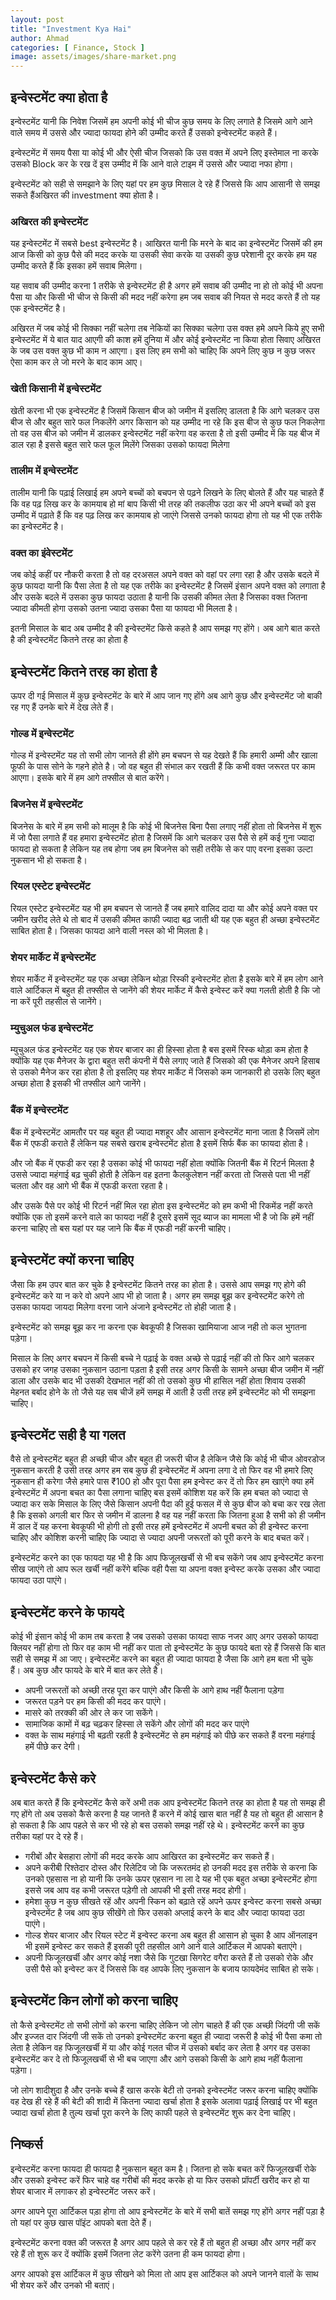 ```yaml
---
layout: post
title: "Investment Kya Hai"
author: Ahmad
categories: [ Finance, Stock ]
image: assets/images/share-market.png
---
```


## इन्वेस्टमेंट क्या होता है

इन्वेस्टमेंट यानी कि निवेश जिसमें हम अपनी कोई भी चीज कुछ समय के लिए लगाते है जिसमे आगे आने वाले समय में उससे और ज्यादा फायदा होने की उम्मीद करते हैं उसको इन्वेस्टमेंट कहते हैं।

इन्वेस्टमेंट में समय पैसा या कोई भी और ऐसी चीज जिसको कि उस वक्त में अपने लिए इस्तेमाल ना करके उसको Block कर के रख दें इस उम्मीद में कि आने वाले टाइम में उससे और ज्यादा नफा होगा।

इन्वेस्टमेंट को सही से समझाने के लिए यहां पर हम कुछ मिसाल दे रहे हैं जिससे कि आप आसानी से समझ सकते हैंअखिरत की investment क्या होता है।

### अखिरत की इन्वेस्टमेंट

यह इन्वेस्टमेंट में सबसे best इन्वेस्टमेंट है। आखिरत यानी कि मरने के बाद का इन्वेस्टमेंट जिसमें की हम आज किसी को कुछ पैसे की मदद करके या उसकी सेवा करके या उसकी कुछ परेशानी दूर करके हम यह उम्मीद करते हैं कि इसका हमें सवाब मिलेगा।

यह सवाब की उम्मीद करना 1 तरीके से इन्वेस्टमेंट ही है अगर हमें सवाब की उम्मीद ना हो तो कोई भी अपना पैसा या और किसी भी चीज से किसी की मदद नहीं करेगा हम जब सवाब की नियत से मदद करते हैं तो यह एक इन्वेस्टमेंट है।

अखिरत में जब कोई भी सिक्का नहीं चलेगा तब नेकियों का सिक्का चलेगा उस वक्त हमे अपने किये हुए सभी इन्वेस्टमेंट में ये बात याद आएगी की काश हमें दुनिया में और कोई इन्वेस्टमेंट ना किया होता सिवाए अखिरत के जब उस वक्त कुछ भी काम न आएगा। इस लिए हम सभी को चाहिए कि अपने लिए कुछ न कुछ जरूर ऐसा काम कर ले जो मरने के बाद काम आए।

### खेती किसानी में इन्वेस्टमेंट

खेती करना भी एक इन्वेस्टमेंट है जिसमें किसान बीज को जमीन में इसलिए डालता है कि आगे चलकर उस बीज से और बहुत सारे फल निकलेंगे अगर किसान को यह उम्मीद ना रहे कि इस बीज से कुछ फल निकलेगा तो वह उस बीज को जमीन में डालकर इन्वेस्टमेंट नहीं करेगा वह करता है तो इसी उम्मीद में कि यह बीज में डाल रहा है इससे बहुत सारे फल फूल मिलेंगे जिसका उसको फायदा मिलेगा

### तालीम में इन्वेस्टमेंट

तालीम यानी कि पढ़ाई लिखाई हम अपने बच्चों को बचपन से पढ़ने लिखने के लिए बोलते हैं और यह चाहते हैं कि वह पढ़ लिख कर के कामयाब हो मां बाप किसी भी तरह की तकलीफ उठा कर भी अपने बच्चों को इस उम्मीद में पढ़ाते हैं कि वह पढ़ लिख कर कामयाब हो जाएंगे जिससे उनको फायदा होगा तो यह भी एक तरीके का इन्वेस्टमेंट है।

### वक्त का इंवेस्टमेंट

जब कोई कहीं पर नौकरी करता है तो वह दरअसल अपने वक्त को वहां पर लगा रहा है और उसके बदले में कुछ फायदा यानी कि पैसा लेता है तो यह एक तरीके का इन्वेस्टमेंट है जिसमें इंसान अपने वक्त को लगाता है और उसके बदले में उसका कुछ फायदा उठाता है यानी कि उसकी कीमत लेता है जिसका वक्त जितना ज्यादा कीमती होगा उसको उतना ज्यादा उसका पैसा या फायदा भी मिलता है।

इतनी मिसाल के बाद अब उम्मीद है की इन्वेस्टमेंट किसे कहते है आप समझ गए होंगे। अब आगे बात करते है की इन्वेस्टमेंट कितने तरह का होता है

## इन्वेस्टमेंट कितने तरह का होता है

ऊपर दी गई मिसाल में कुछ इन्वेस्टमेंट के बारे में आप जान गए होंगे अब आगे कुछ और इन्वेस्टमेंट जो बाकी रह गए हैं उनके बारे में देख लेते हैं।

### गोल्ड में इन्वेस्टमेंट

गोल्ड में इन्वेस्टमेंट यह तो सभी लोग जानते ही होंगे हम बचपन से यह देखते हैं कि हमारी अम्मी और खाला फूफी के पास सोने के गहने होते है। जो वह बहुत ही संभाल कर रखती हैं कि कभी वक्त जरूरत पर काम आएगा। इसके बारे में हम आगे तफ्सील से बात करेंगे।

### बिजनेस में इन्वेस्टमेंट

बिजनेस के बारे में हम सभी को मालूम है कि कोई भी बिजनेस बिना पैसा लगाए नहीं होता तो बिजनेस में शुरू में जो पैसा लगाते हैं वह हमारा इन्वेस्टमेंट होता है जिसमें कि आगे चलकर उस पैसे से हमें कई गुना ज्यादा फायदा हो सकता है लेकिन यह तब होगा जब हम बिजनेस को सही तरीके से कर पाए वरना इसका उल्टा नुकसान भी हो सकता है।

### रियल एस्टेट इन्वेस्टमेंट

रियल एस्टेट इन्वेस्टमेंट यह भी हम बचपन से जानते हैं जब हमारे वालिद दादा या और कोई अपने वक्त पर जमीन खरीद लेते थे तो बाद में उसकी कीमत काफी ज्यादा बढ़ जाती थी यह एक बहुत ही अच्छा इन्वेस्टमेंट साबित होता है। जिसका फायदा आने वाली नस्ल को भी मिलता है।

### शेयर मार्केट में इन्वेस्टमेंट

शेयर मार्केट में इन्वेस्टमेंट यह एक अच्छा लेकिन थोड़ा रिस्की इन्वेस्टमेंट होता है इसके बारे में हम लोग आने वाले आर्टिकल में बहुत ही तफ्सील से जानेंगे की शेयर मार्केट में कैसे इन्वेस्ट करें क्या गलती होती है कि जो ना करें पूरी तहसील से जानेंगे।

### म्युचुअल फंड इन्वेस्टमेंट

म्युचुअल फंड इन्वेस्टमेंट यह एक शेयर बाजार का ही हिस्सा होता है बस इसमें रिस्क थोड़ा कम होता है क्योंकि यह एक मैनेजर के द्वारा बहुत सरी कंपनी में पैसे लगाए जाते हैं जिसको की एक मैनेजर अपने हिसाब से उसको मैनेज कर रहा होता है तो इसलिए यह शेयर मार्केट में जिसको कम जानकारी हो उसके लिए बहुत अच्छा होता है इसकी भी तफ्सील आगे जानेंगे।

### बैंक में इन्वेस्टमेंट

बैंक में इन्वेस्टमेंट आमतौर पर यह बहुत ही ज्यादा मशहूर और आसान इन्वेस्टमेंट माना जाता है जिसमें लोग बैंक में एफडी कराते हैं लेकिन यह सबसे खराब इन्वेस्टमेंट होता है इसमें सिर्फ बैंक का फायदा होता है। 

और जो बैंक में एफडी कर रहा है उसका कोई भी फायदा नहीं होता क्योंकि जितनी बैंक में रिटर्न मिलता है उससे ज्यादा महंगाई बढ़ चुकी होती है लेकिन वह इतना कैलकुलेशन नहीं करता तो जिससे पता भी नहीं चलता और वह आगे भी बैंक में एफडी करता रहता है। 

और उसके पैसे पर कोई भी रिटर्न नहीं मिल रहा होता इस इन्वेस्टमेंट को हम कभी भी रिकमेंड नहीं करते क्योंकि एक तो इसमें करने वाले का फायदा नहीं है दूसरे इसमें सूद ब्याज का मामला भी है जो कि हमें नहीं करना चाहिए तो बस यहां पर यह जाने कि बैंक में एफडी नहीं करनी चाहिए।

## इन्वेस्टमेंट क्यों करना चाहिए

जैसा कि हम उपर बात कर चुके है इन्वेस्टमेंट कितने तरह का होता है। उससे आप समझ गए होगे की इन्वेस्टमेंट करे या न करे वो अपने आप भी हो जाता है। अगर हम समझ बूझ कर इन्वेस्टमेंट करेगे तो उसका फायदा जायदा मिलेगा वरना जाने अंजाने इन्वेस्टमेंट तो होही जाता है।

इन्वेस्टमेंट को समझ बूझ कर ना करना एक बेवकूफी है जिसका खामियाजा आज नही तो कल भुगतना पड़ेगा। 

मिसाल के लिए अगर बचपन में किसी बच्चे ने पढ़ाई के वक्त अच्छे से पढ़ाई नहीं की तो फिर आगे चलकर उसको हर जगह उसका नुकसान उठाना पड़ता है इसी तरह अगर किसी के सामने अच्छा बीज जमीन में नहीं डाला और उसके बाद भी उसकी देखभाल नहीं की तो उसको कुछ भी हासिल नहीं होता शिवाय उसकी मेहनत बर्बाद होने के तो जैसे यह सब चीजें हमें समझ में आती है उसी तरह हमें इन्वेस्टमेंट को भी समझना चाहिए।

## इन्वेस्टमेंट सही है या गलत

वैसे तो इन्वेस्टमेंट बहुत ही अच्छी चीज और बहुत ही जरूरी चीज है लेकिन जैसे कि कोई भी चीज ओवरडोज नुकसान करती है उसी तरह अगर हम सब कुछ ही इन्वेस्टमेंट में अपना लगा दे तो फिर वह भी हमारे लिए नुकसान ही करेगा जैसे हमारे पास ₹100 हो और पूरा पैसा हम इन्वेस्ट कर दें तो फिर हम खाएंगे क्या हमें इन्वेस्टमेंट में अपना बचत का पैसा लगाना चाहिए बस इसमें कोशिश यह करें कि हम बचत को ज्यादा से ज्यादा कर सके मिसाल के लिए जैसे किसान अपनी पैदा की हुई फसल में से कुछ बीज को बचा कर रख लेता है कि इसको अगली बार फिर से जमीन में डालना है वह यह नहीं करता कि जितना हुआ है सभी को ही जमीन में डाल दें यह करना बेवकूफी भी होगी तो इसी तरह हमें इन्वेस्टमेंट में अपनी बचत को ही इन्वेस्ट करना चाहिए और कोशिश करनी चाहिए कि ज्यादा से ज्यादा अपनी जरूरतों को पूरी करने के बाद बचत करें।

इन्वेस्टमेंट करने का एक फायदा यह भी है कि आप फिजूलखर्ची से भी बच सकेंगे जब आप इन्वेस्टमेंट करना सीख जाएंगे तो आप रूल खर्ची नहीं करेंगे बल्कि वही पैसा या अपना वक्त इन्वेस्ट करके उसका और ज्यादा फायदा उठा पाएंगे।

## इन्वेस्टमेंट करने के फायदे

कोई भी इंसान कोई भी काम तब करता है जब उसको उसका फायदा साफ नजर आए अगर उसको फायदा क्लियर नहीं होगा तो फिर वह काम भी नहीं कर पाता तो इन्वेस्टमेंट के कुछ फायदे बता रहे हैं जिससे कि बात सही से समझ में आ जाए।
इन्वेस्टमेंट करने का बहुत ही ज्यादा फायदा है जैसा कि आगे हम बता भी चुके हैं। अब कुछ और फायदे के बारे में बात कर लेते है।

- अपनी जरूरतों को अच्छी तरह पूरा कर पाएंगे और किसी के आगे हाथ नहीं फैलाना पड़ेगा
- जरूरत पड़ने पर हम किसी की मदद कर पाएंगे।
- मासरे को तरक्की की ओर ले कर जा सकेंगे।
- सामाजिक कामों में बढ़ चढ़कर हिस्सा ले सकेंगे और लोगों की मदद कर पाएंगे
- वक्त के साथ महंगाई भी बढ़ती रहती है इन्वेस्टमेंट से हम महंगाई को पीछे कर सकते हैं वरना महंगाई हमें पीछे कर देगी।

## इन्वेस्टमेंट कैसे करे

अब बात करते हैं कि इन्वेस्टमेंट कैसे करें अभी तक आप इन्वेस्टमेंट कितने तरह का होता है यह तो समझ ही गए होंगे तो अब उसको कैसे करना है यह जानते हैं करने में कोई खास बात नहीं है यह तो बहुत ही आसान है हो सकता है कि आप पहले से कर भी रहे हो बस उसको समझ नहीं रहे थे।
इन्वेस्टमेंट करने का कुछ तरीका यहां पर दे रहे हैं।

- गरीबों और बेसहारा लोगों की मदद करके आप आखिरत का इन्वेस्टमेंट कर सकते हैं।
- अपने करीबी रिश्तेदार दोस्त और रिलेटिव जो कि जरूरतमंद हो उनकी मदद इस तरीके से करना कि उनको एहसास ना हो यानी कि उनके ऊपर एहसान ना ला दे यह भी एक बहुत अच्छा इन्वेस्टमेंट होगा इससे जब आप वह कभी जरूरत पड़ेगी तो आपकी भी इसी तरह मदद होगी।
- हमेशा कुछ न कुछ सीखते रहें और अपनी स्किन को बढ़ाते रहें अपने ऊपर इन्वेस्ट करना सबसे अच्छा इन्वेस्टमेंट है जब आप कुछ सीखेंगे तो फिर उसको अप्लाई करने के बाद और ज्यादा फायदा उठा पाएंगे।
- गोल्ड शेयर बाजार और रियल स्टेट में इन्वेस्ट करना अब बहुत ही आसान हो चुका है आप ऑनलाइन भी इसमें इन्वेस्ट कर सकते हैं इसकी पूरी तहसील आगे आने वाले आर्टिकल में आपको बताएंगे।
- अपनी फिजूलखर्ची और अगर कोई नशा जैसे कि गुटखा सिगरेट वगैरा करते हैं तो उसको रोके और उसी पैसे को इन्वेस्ट कर दें जिससे कि वह आपके लिए नुकसान के बजाय फायदेमंद साबित हो सके।

## इन्वेस्टमेंट किन लोगों को करना चाहिए

तो कैसे इन्वेस्टमेंट तो सभी लोगों को करना चाहिए लेकिन जो लोग चाहते हैं की एक अच्छी जिंदगी जी सकें और इज्जत दार जिंदगी जी सकें तो उनको इन्वेस्टमेंट करना बहुत ही ज्यादा जरूरी है कोई भी पैसा कमा तो लेता है लेकिन वह फिजूलखर्ची में या और कोई गलत चीज में उसको बर्बाद कर लेता है अगर वह उसका इन्वेस्टमेंट कर दे तो फिजूलखर्ची से भी बच जाएगा और आगे उसको किसी के आगे हाथ नहीं फैलाना पड़ेगा।

जो लोग शादीशुदा है और उनके बच्चे हैं खास करके बेटी तो उनको इन्वेस्टमेंट जरूर करना चाहिए क्योंकि वह देख ही रहे हैं की बेटी की शादी में कितना ज्यादा खर्चा होता है इसके अलावा पढ़ाई लिखाई पर भी बहुत ज्यादा खर्चा होता है तुल्य खर्चा पूरा करने के लिए काफी पहले से इन्वेस्टमेंट शुरू कर देना चाहिए।

## निष्कर्स

इन्वेस्टमेंट करना फायदा ही फायदा है नुकसान बहुत कम है। जितना हो सके बचत करें फिजूलखर्ची रोके और उसको इन्वेस्ट करें फिर चाहे वह गरीबों की मदद करके हो या फिर उसको प्रॉपर्टी खरीद कर हो या शेयर बाजार में लगाकर हो इन्वेस्टमेंट जरूर करें।

अगर आपने पूरा आर्टिकल पड़ा होगा तो आप इन्वेस्टमेंट के बारे में सभी बातें समझ गए होंगे अगर नहीं पड़ा है तो यहां पर कुछ खास पॉइंट आपको बता देते हैं।

इन्वेस्टमेंट करना वक्त की जरूरत है अगर आप पहले से कर रहे हैं तो बहुत ही अच्छा और अगर नहीं कर रहे हैं तो शुरू कर दें क्योंकि इसमें जितना लेट करेंगे उतना ही कम फायदा होगा।

अगर आपको इस आर्टिकल में कुछ सीखने को मिला तो आप इस आर्टिकल को अपने जानने वालों के साथ भी शेयर करें और उनको भी बताएं।
